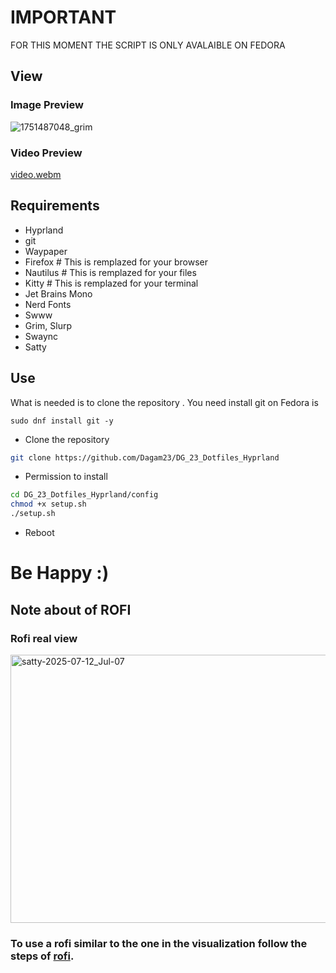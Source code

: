 # IMPORTANT  
FOR THIS MOMENT THE SCRIPT IS ONLY AVALAIBLE ON FEDORA

## View

### Image Preview
![1751487048_grim](https://github.com/user-attachments/assets/142539e7-42fa-4b08-9b62-5585f10e0568)

### Video Preview

[video.webm](https://github.com/user-attachments/assets/e9385092-a9bc-493d-bb8c-4478d0281a42)

## Requirements
- Hyprland
- git
- Waypaper
- Firefox # This is remplazed for your browser
- Nautilus # This is remplazed for your files
- Kitty # This is remplazed for your terminal
- Jet Brains Mono
- Nerd Fonts
- Swww
- Grim, Slurp
- Swaync
- Satty
## Use
What is needed is to clone the repository
. You need install git on Fedora is  

`sudo dnf install git -y`

- Clone the repository  

```bash
git clone https://github.com/Dagam23/DG_23_Dotfiles_Hyprland  
```
- Permission to install
  
```bash
cd DG_23_Dotfiles_Hyprland/config
chmod +x setup.sh
./setup.sh

```
- Reboot  

# Be Happy :)  

## Note about of ROFI

### Rofi real view

<img width="957" height="429" alt="satty-2025-07-12_Jul-07" src="https://github.com/user-attachments/assets/a17bb7cc-6d43-4bac-866d-f328f951083e" />

### To use a rofi similar to the one in the visualization follow the steps of [rofi](https://github.com/adi1090x/rofi).








